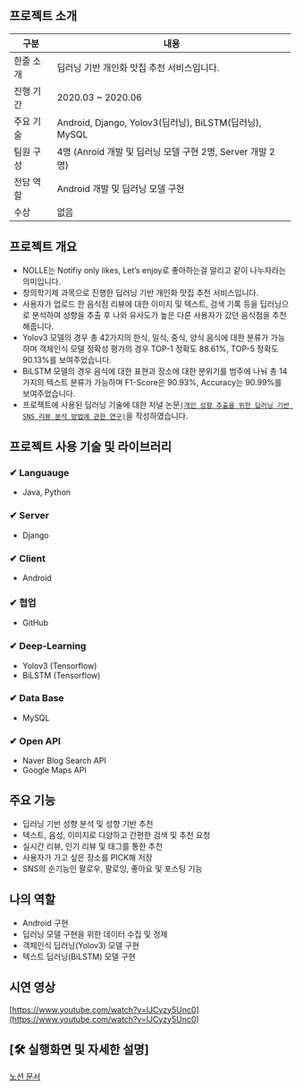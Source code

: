 ## 프로젝트 소개
|구분|내용|
|------|---|
|한줄 소개|딥러닝 기반 개인화 맛집 추천 서비스입니다.|
|진행 기간|2020.03 ~ 2020.06|
|주요 기술| Android, Django, Yolov3(딥러닝), BiLSTM(딥러닝), MySQL |
|팀원 구성|4명 (Anroid 개발 및 딥러닝 모델 구현 2명, Server 개발 2명)|
|전담 역할|Android 개발 및 딥러닝 모델 구현|
|수상|없음|

## 프로젝트 개요

- NOLLE는 Notifiy only likes, Let’s enjoy로 좋아하는걸 알리고 같이 나누자라는 의미입니다.
- 창의학기제 과목으로 진행한 딥러닝 기반 개인화 맛집 추천 서비스입니다.
- 사용자가 업로드 한 음식점 리뷰에 대한 이미지 및 텍스트, 검색 기록 등을 딥러닝으로 분석하여 성향을 추출 후 나와 유사도가 높은 다른 사용자가 갔던 음식점을 추천해줍니다.
- Yolov3 모델의 경우 [](https://www.notion.so/9ed93986cbf34d53b45ae4d624b36513)총 42가지의 한식, 일식, 중식, 양식 음식에 대한 분류가 가능하며 객체인식 모델 정확성 평가의 경우 TOP-1 정확도 88.61%, TOP-5 정확도 90.13%를 보여주었습니다.
- BiLSTM 모델의 경우 음식에 대한 표현과 장소에 대한 분위기를 범주에 나눠 총 14가지의 텍스트 분류가 가능하며 F1-Score은 90.93%, Accuracy는 90.99%를 보여주었습니다.
- 프로젝트에 사용된 딥러닝 기술에 대한 저널 논문[`(개인 성향 추출을 위한 딥러닝 기반 SNS 리뷰 분석 방법에 관한 연구)`](https://doi.org/10.15207/JKCS.2020.11.11.009)을 작성하였습니다.

## 프로젝트 사용 기술 및 라이브러리

### ✔ Languauge

- Java, Python

### ✔ Server

- Django

### ✔ Client

- Android

### ✔ 협업

- GitHub

### ✔ Deep-Learning

- Yolov3 (Tensorflow)
- BiLSTM (Tensorflow)

### ✔ Data Base

- MySQL

### ✔ Open API

- Naver Blog Search API
- Google Maps API


## 주요 기능

- 딥러닝 기반 성향 분석 및 성향 기반 추천
- 텍스트, 음성, 이미지로 다양하고 간편한 검색 및 추천 요청
- 실시간 리뷰, 인기 리뷰 및 태그를 통한 추천
- 사용자가 가고 싶은 장소를 PICK해 저장
- SNS의 순기능인 팔로우, 팔로잉, 좋아요 및 포스팅 기능

## 나의 역할

- Android 구현
- 딥러닝 모델 구현을 위한 데이터 수집 및 정제
- 객체인식 딥러닝(Yolov3) 모델 구현
- 텍스트 딥러닝(BiLSTM) 모델 구현

## 시연 영상

[https://www.youtube.com/watch?v=lJCyzy5Unc0](https://www.youtube.com/watch?v=lJCyzy5Unc0)

## [🛠 실행화면 및 자세한 설명]

[노션 문서](https://www.notion.so/NOLLE-Android-89626697effc4ac8949cc3c8e6f3cc9e)

